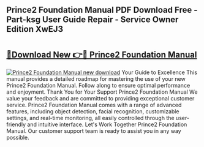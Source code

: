 ## Prince2 Foundation Manual PDF Download Free - Part-ksg User Guide Repair - Service Owner Edition XwEJ3

# <h2><a href="http://cf15757.oget.top/?id=Prince2+Foundation+Manual">🔗Download New 👉🔴 Prince2 Foundation Manual</a></h2>

[![Prince2 Foundation Manual new download](https://i.imgur.com/5g1atiW.png)](http://cf15757.oget.top/?id=Prince2+Foundation+Manual)
Your Guide to Excellence This manual provides a detailed roadmap for mastering the use of your new Prince2 Foundation Manual. Follow along to ensure optimal performance and enjoyment. Thank You for Your Support Prince2 Foundation Manual We value your feedback and are committed to providing exceptional customer service. Prince2 Foundation Manual comes with a range of advanced features, including object detection, facial recognition, customizable settings, and real-time monitoring, all easily controlled through the user-friendly and intuitive interface. Let's Work Together Prince2 Foundation Manual. Our customer support team is ready to assist you in any way possible.
